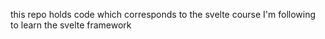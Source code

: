 this repo holds code which corresponds to the svelte course I'm following to learn the svelte framework
